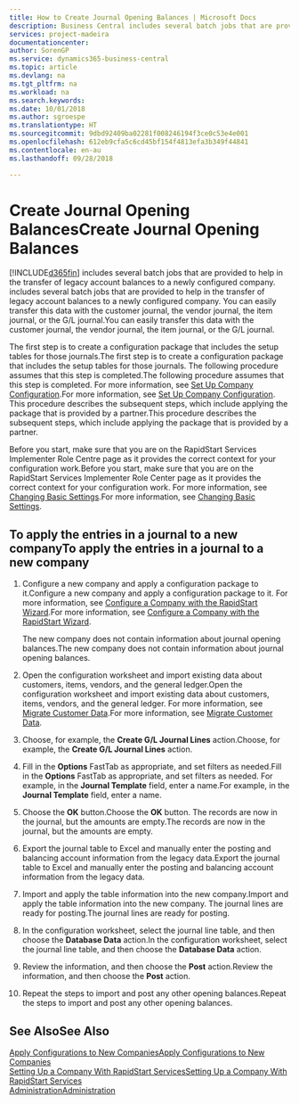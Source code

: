 ```yaml
---
title: How to Create Journal Opening Balances | Microsoft Docs
description: Business Central includes several batch jobs that are provided to help in the transfer of legacy account balances to a newly configured company. You can easily transfer this data with journals postings.
services: project-madeira
documentationcenter: 
author: SorenGP
ms.service: dynamics365-business-central
ms.topic: article
ms.devlang: na
ms.tgt_pltfrm: na
ms.workload: na
ms.search.keywords: 
ms.date: 10/01/2018
ms.author: sgroespe
ms.translationtype: HT
ms.sourcegitcommit: 9dbd92409ba02281f008246194f3ce0c53e4e001
ms.openlocfilehash: 612eb9cfa5c6cd45bf154f4813efa3b349f44841
ms.contentlocale: en-au
ms.lasthandoff: 09/28/2018

---
```

# <a name="create-journal-opening-balances"></a><span data-ttu-id="6cd63-104">Create Journal Opening Balances</span><span class="sxs-lookup"><span data-stu-id="6cd63-104">Create Journal Opening Balances</span></span>
[!INCLUDE[d365fin](includes/d365fin_md.md)] <span data-ttu-id="6cd63-105">includes several batch jobs that are provided to help in the transfer of legacy account balances to a newly configured company.</span><span class="sxs-lookup"><span data-stu-id="6cd63-105"> includes several batch jobs that are provided to help in the transfer of legacy account balances to a newly configured company.</span></span> <span data-ttu-id="6cd63-106">You can easily transfer this data with the customer journal, the vendor journal, the item journal, or the G/L journal.</span><span class="sxs-lookup"><span data-stu-id="6cd63-106">You can easily transfer this data with the customer journal, the vendor journal, the item journal, or the G/L journal.</span></span>

<span data-ttu-id="6cd63-107">The first step is to create a configuration package that includes the setup tables for those journals.</span><span class="sxs-lookup"><span data-stu-id="6cd63-107">The first step is to create a configuration package that includes the setup tables for those journals.</span></span> <span data-ttu-id="6cd63-108">The following procedure assumes that this step is completed.</span><span class="sxs-lookup"><span data-stu-id="6cd63-108">The following procedure assumes that this step is completed.</span></span> <span data-ttu-id="6cd63-109">For more information, see [Set Up Company Configuration](admin-set-up-company-configuration.md).</span><span class="sxs-lookup"><span data-stu-id="6cd63-109">For more information, see [Set Up Company Configuration](admin-set-up-company-configuration.md).</span></span> <span data-ttu-id="6cd63-110">This procedure describes the subsequent steps, which include applying the package that is provided by a partner.</span><span class="sxs-lookup"><span data-stu-id="6cd63-110">This procedure describes the subsequent steps, which include applying the package that is provided by a partner.</span></span>  

<span data-ttu-id="6cd63-111">Before you start, make sure that you are on the RapidStart Services Implementer Role Centre page as it provides the correct context for your configuration work.</span><span class="sxs-lookup"><span data-stu-id="6cd63-111">Before you start, make sure that you are on the RapidStart Services Implementer Role Center page as it provides the correct context for your configuration work.</span></span> <span data-ttu-id="6cd63-112">For more information, see [Changing Basic Settings](ui-change-basic-settings.md).</span><span class="sxs-lookup"><span data-stu-id="6cd63-112">For more information, see [Changing Basic Settings](ui-change-basic-settings.md).</span></span>

## <a name="to-apply-the-entries-in-a-journal-to-a-new-company"></a><span data-ttu-id="6cd63-113">To apply the entries in a journal to a new company</span><span class="sxs-lookup"><span data-stu-id="6cd63-113">To apply the entries in a journal to a new company</span></span>  
1. <span data-ttu-id="6cd63-114">Configure a new company and apply a configuration package to it.</span><span class="sxs-lookup"><span data-stu-id="6cd63-114">Configure a new company and apply a configuration package to it.</span></span> <span data-ttu-id="6cd63-115">For more information, see [Configure a Company with the RapidStart Wizard](admin-how-to-configure-a-company-with-the-rapidstart-wizard.md).</span><span class="sxs-lookup"><span data-stu-id="6cd63-115">For more information, see [Configure a Company with the RapidStart Wizard](admin-how-to-configure-a-company-with-the-rapidstart-wizard.md).</span></span>  

    <span data-ttu-id="6cd63-116">The new company does not contain information about journal opening balances.</span><span class="sxs-lookup"><span data-stu-id="6cd63-116">The new company does not contain information about journal opening balances.</span></span>  

2. <span data-ttu-id="6cd63-117">Open the configuration worksheet and import existing data about customers, items, vendors, and the general ledger.</span><span class="sxs-lookup"><span data-stu-id="6cd63-117">Open the configuration worksheet and import existing data about customers, items, vendors, and the general ledger.</span></span> <span data-ttu-id="6cd63-118">For more information, see [Migrate Customer Data](admin-migrate-customer-data.md).</span><span class="sxs-lookup"><span data-stu-id="6cd63-118">For more information, see [Migrate Customer Data](admin-migrate-customer-data.md).</span></span>  
3. <span data-ttu-id="6cd63-119">Choose, for example, the **Create G/L Journal Lines** action.</span><span class="sxs-lookup"><span data-stu-id="6cd63-119">Choose, for example, the **Create G/L Journal Lines** action.</span></span>  
4. <span data-ttu-id="6cd63-120">Fill in the **Options** FastTab as appropriate, and set filters as needed.</span><span class="sxs-lookup"><span data-stu-id="6cd63-120">Fill in the **Options** FastTab as appropriate, and set filters as needed.</span></span> <span data-ttu-id="6cd63-121">For example, in the **Journal Template** field, enter a name.</span><span class="sxs-lookup"><span data-stu-id="6cd63-121">For example, in the **Journal Template** field, enter a name.</span></span>  
5. <span data-ttu-id="6cd63-122">Choose the **OK** button.</span><span class="sxs-lookup"><span data-stu-id="6cd63-122">Choose the **OK** button.</span></span> <span data-ttu-id="6cd63-123">The records are now in the journal, but the amounts are empty.</span><span class="sxs-lookup"><span data-stu-id="6cd63-123">The records are now in the journal, but the amounts are empty.</span></span>  
6. <span data-ttu-id="6cd63-124">Export the journal table to Excel and manually enter the posting and balancing account information from the legacy data.</span><span class="sxs-lookup"><span data-stu-id="6cd63-124">Export the journal table to Excel and manually enter the posting and balancing account information from the legacy data.</span></span>
7. <span data-ttu-id="6cd63-125">Import and apply the table information into the new company.</span><span class="sxs-lookup"><span data-stu-id="6cd63-125">Import and apply the table information into the new company.</span></span> <span data-ttu-id="6cd63-126">The journal lines are ready for posting.</span><span class="sxs-lookup"><span data-stu-id="6cd63-126">The journal lines are ready for posting.</span></span>  
8. <span data-ttu-id="6cd63-127">In the configuration worksheet, select the journal line table, and then choose the **Database Data** action.</span><span class="sxs-lookup"><span data-stu-id="6cd63-127">In the configuration worksheet, select the journal line table, and then choose the **Database Data** action.</span></span>  
9. <span data-ttu-id="6cd63-128">Review the information, and then choose the **Post** action.</span><span class="sxs-lookup"><span data-stu-id="6cd63-128">Review the information, and then choose the **Post** action.</span></span>  
10. <span data-ttu-id="6cd63-129">Repeat the steps to import and post any other opening balances.</span><span class="sxs-lookup"><span data-stu-id="6cd63-129">Repeat the steps to import and post any other opening balances.</span></span>  

## <a name="see-also"></a><span data-ttu-id="6cd63-130">See Also</span><span class="sxs-lookup"><span data-stu-id="6cd63-130">See Also</span></span>  
[<span data-ttu-id="6cd63-131">Apply Configurations to New Companies</span><span class="sxs-lookup"><span data-stu-id="6cd63-131">Apply Configurations to New Companies</span></span>](admin-apply-configuration-to-new-companies.md)  
[<span data-ttu-id="6cd63-132">Setting Up a Company With RapidStart Services</span><span class="sxs-lookup"><span data-stu-id="6cd63-132">Setting Up a Company With RapidStart Services</span></span>](admin-set-up-a-company-with-rapidstart.md)  
[<span data-ttu-id="6cd63-133">Administration</span><span class="sxs-lookup"><span data-stu-id="6cd63-133">Administration</span></span>](admin-setup-and-administration.md)

